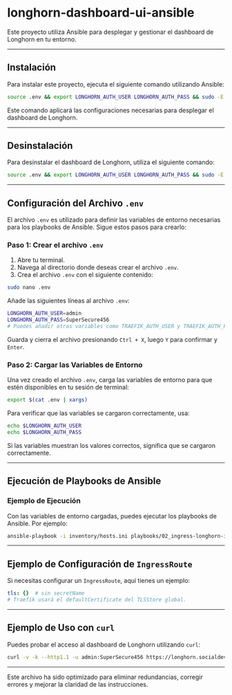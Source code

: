 # longhorn-dashboard-ui-ansible

Este proyecto utiliza Ansible para desplegar y gestionar el dashboard de Longhorn en tu entorno.

---

## Instalación

Para instalar este proyecto, ejecuta el siguiente comando utilizando Ansible:

```bash
source .env && export LONGHORN_AUTH_USER LONGHORN_AUTH_PASS && sudo -E ansible-playbook install_longhorn_dashboard-ui.yml
```

Este comando aplicará las configuraciones necesarias para desplegar el dashboard de Longhorn.

---

## Desinstalación

Para desinstalar el dashboard de Longhorn, utiliza el siguiente comando:

```bash
source .env && export LONGHORN_AUTH_USER LONGHORN_AUTH_PASS && sudo -E ansible-playbook uninstall_longhorn_dashboard-ui.yml
```

---

## Configuración del Archivo `.env`

El archivo `.env` es utilizado para definir las variables de entorno necesarias para los playbooks de Ansible. Sigue estos pasos para crearlo:

### Paso 1: Crear el archivo `.env`

1. Abre tu terminal.
2. Navega al directorio donde deseas crear el archivo `.env`.
3. Crea el archivo `.env` con el siguiente contenido:

```bash
sudo nano .env
```

Añade las siguientes líneas al archivo `.env`:

```bash
LONGHORN_AUTH_USER=admin
LONGHORN_AUTH_PASS=SuperSecure456
# Puedes añadir otras variables como TRAEFIK_AUTH_USER y TRAEFIK_AUTH_PASS si lo necesitas
```

Guarda y cierra el archivo presionando `Ctrl + X`, luego `Y` para confirmar y `Enter`.

### Paso 2: Cargar las Variables de Entorno

Una vez creado el archivo `.env`, carga las variables de entorno para que estén disponibles en tu sesión de terminal:

```bash
export $(cat .env | xargs)
```

Para verificar que las variables se cargaron correctamente, usa:

```bash
echo $LONGHORN_AUTH_USER
echo $LONGHORN_AUTH_PASS
```

Si las variables muestran los valores correctos, significa que se cargaron correctamente.

---

## Ejecución de Playbooks de Ansible

### Ejemplo de Ejecución

Con las variables de entorno cargadas, puedes ejecutar los playbooks de Ansible. Por ejemplo:

```bash
ansible-playbook -i inventory/hosts.ini playbooks/02_ingress-longhorn-internal.yml
```

---

## Ejemplo de Configuración de `IngressRoute`

Si necesitas configurar un `IngressRoute`, aquí tienes un ejemplo:

```yaml
tls: {}  # sin secretName
# Traefik usará el defaultCertificate del TLSStore global.
```

---

## Ejemplo de Uso con `curl`

Puedes probar el acceso al dashboard de Longhorn utilizando `curl`:

```bash
curl -v -k --http1.1 -u admin:SuperSecure456 https://longhorn.socialdevs.site/dashboard/
```

---

Este archivo ha sido optimizado para eliminar redundancias, corregir errores y mejorar la claridad de las instrucciones.
